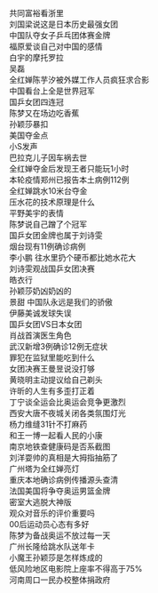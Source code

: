 共同富裕看浙里  
刘国梁说这是日本历史最强女团  
中国队夺女子乒乓团体赛金牌  
福原爱谈自己对中国的感情  
白宇的摩托罗拉  
吴磊  
全红婵陈芋汐被外媒工作人员疯狂求合影  
中国看台上全是世界冠军  
国乒女团四连冠  
陈梦又在场边吃香蕉  
孙颖莎暴扣  
美国夺金点  
小S发声  
巴拉克儿子因车祸去世  
全红婵夺金后发现王者只能玩1小时  
本轮疫情郑州已报告本土病例112例  
全红婵跳水10米台夺金  
压水花的技术原理是什么  
平野美宇的表情  
陈梦说自己蹭了个冠军  
国乒女团金牌也属于刘诗雯  
烟台现有11例确诊病例  
李小鹏 往水里扔个硬币都比她水花大  
刘诗雯观战国乒女团决赛  
皓衣行  
孙颖莎奶凶奶凶的  
景甜 中国队永远是我们的骄傲  
伊藤美诚发球失误  
国乒女团VS日本女团  
肖战首演医生角色  
武汉新增3例确诊12例无症状  
罪犯在监狱里能吃到什么  
女团决赛王曼昱说没打够  
黄晓明主动提议给自己剃头  
许昕的人生有多歪打正着  
丁宁谈全运会比奥运会竞争更激烈  
西安大唐不夜城关闭各类氛围灯光  
杨力维缝31针不打麻药  
和王一博一起看人民的小康  
南京地铁查健康码是否系截图  
刘洋耍帅的真相是大拇指抽筋了  
广州塔为全红婵亮灯  
重庆本地确诊病例传播源头查清  
法国美国将争夺奥运男篮金牌  
密室大逃脱大神版  
观众对音乐的评价重要吗  
00后运动员心态有多好  
陈梦为备战奥运不放过每一天  
广州长隆给跳水队送年卡  
小魔王孙颖莎是怎样炼成的  
低风险地区电影院上座率不得高于75%  
河南周口一民办校整体捐政府  
